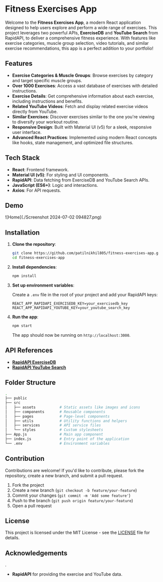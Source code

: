 
# Fitness Exercises App

Welcome to the **Fitness Exercises App**, a modern React application designed to help users explore and perform a wide range of exercises. This project leverages two powerful APIs, **ExerciseDB** and **YouTube Search** from RapidAPI, to deliver a comprehensive fitness experience. With features like exercise categories, muscle group selection, video tutorials, and similar exercise recommendations, this app is a perfect addition to your portfolio!



## Features

- **Exercise Categories & Muscle Groups**: Browse exercises by category and target specific muscle groups.
- **Over 1000 Exercises**: Access a vast database of exercises with detailed instructions.
- **Exercise Details**: Get comprehensive information about each exercise, including instructions and benefits.
- **Related YouTube Videos**: Fetch and display related exercise videos directly from YouTube.
- **Similar Exercises**: Discover exercises similar to the one you're viewing to diversify your workout routine.
- **Responsive Design**: Built with Material UI (v5) for a sleek, responsive user interface.
- **Advanced React Practices**: Implemented using modern React concepts like hooks, state management, and optimized file structures.

## Tech Stack

- **React**: Frontend framework.
- **Material UI (v5)**: For styling and UI components.
- **RapidAPI**: Data fetching from ExerciseDB and YouTube Search APIs.
- **JavaScript (ES6+)**: Logic and interactions.
- **Axios**: For API requests.

## Demo

![Home](./Screenshot 2024-07-02 094827.png)

## Installation

1. **Clone the repository**:

   ```bash
   git clone https://github.com/patilnikhil805/fitness-exercises-app.git
   cd fitness-exercises-app
   ```

2. **Install dependencies**:

   ```bash
   npm install
   ```

3. **Set up environment variables**:

   Create a `.env` file in the root of your project and add your RapidAPI keys:

   ```env
   REACT_APP_RAPIDAPI_EXERCISEDB_KEY=your_exercisedb_key
   REACT_APP_RAPIDAPI_YOUTUBE_KEY=your_youtube_search_key
   ```

4. **Run the app**:

   ```bash
   npm start
   ```

   The app should now be running on `http://localhost:3000`.

## API References

- **[RapidAPI ExerciseDB](https://rapidapi.com/justin-WFnsXH_t6/api/exercisedb/)**
- **[RapidAPI YouTube Search](https://rapidapi.com/h0p3rwe/api/youtube-search-and-download/)**

## Folder Structure

```bash
.
├── public
├── src
│   ├── assets           # Static assets like images and icons
│   ├── components       # Reusable components
│   ├── pages            # Page-level components
│   ├── utils            # Utility functions and helpers
│   ├── services         # API service files
│   └── styles           # Custom stylesheets
├── App.js               # Main app component
├── index.js             # Entry point of the application
└── .env                 # Environment variables
```

## Contribution

Contributions are welcome! If you'd like to contribute, please fork the repository, create a new branch, and submit a pull request.

1. Fork the project
2. Create a new branch (`git checkout -b feature/your-feature`)
3. Commit your changes (`git commit -m 'Add some feature'`)
4. Push to the branch (`git push origin feature/your-feature`)
5. Open a pull request

## License

This project is licensed under the MIT License - see the [LICENSE](LICENSE) file for details.

## Acknowledgements
.
- **RapidAPI** for providing the exercise and YouTube data.
